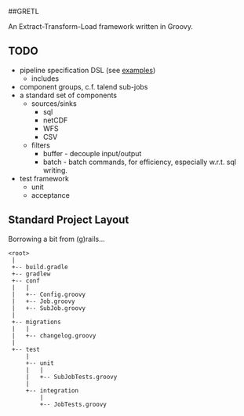 ##GRETL

An Extract-Transform-Load framework written in Groovy. 

## TODO
* pipeline specification DSL (see [examples](doc))
  * includes
* component groups, c.f. talend sub-jobs
* a standard set of components
  * sources/sinks
    * sql
    * netCDF
    * WFS
    * CSV
  * filters
    * buffer - decouple input/output
    * batch - batch commands, for efficiency, especially w.r.t. sql writing.
* test framework
  * unit
  * acceptance

## Standard Project Layout
Borrowing a bit from (g)rails...

```
<root>
 |
 +-- build.gradle
 +-- gradlew
 +-- conf
 |   |
 |   +-- Config.groovy
 |   +-- Job.groovy
 |   +-- SubJob.groovy
 |
 +-- migrations
 |   |
 |   +-- changelog.groovy  
 |
 +-- test
     |
     +-- unit
     |   |
     |   +-- SubJobTests.groovy
     |
     +-- integration
         |
         +-- JobTests.groovy
```
